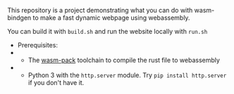 This repository is a project demonstrating what you can do with wasm-bindgen to make a fast dynamic webpage using webassembly.

You can build it with `build.sh` and run the website locally with `run.sh`

- Prerequisites:
- - The [wasm-pack](https://github.com/rustwasm/wasm-pack) toolchain to compile the rust file to webassembly
- - Python 3 with the `http.server` module. Try `pip install http.server` if you don't have it.
